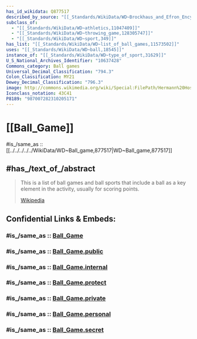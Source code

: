 ```yaml
---
has_id_wikidata: Q877517
described_by_source: "[[_Standards/WikiData/WD~Brockhaus_and_Efron_Encyclopedic_Dictionary,602358]]"
subclass_of:
  - "[[_Standards/WikiData/WD~athletics,11047409]]"
  - "[[_Standards/WikiData/WD~throwing_game,128305747]]"
  - "[[_Standards/WikiData/WD~sport,349]]"
has_list: "[[_Standards/WikiData/WD~list_of_ball_games,11573502]]"
uses: "[[_Standards/WikiData/WD~ball,18545]]"
instance_of: "[[_Standards/WikiData/WD~type_of_sport,31629]]"
U_S_National_Archives_Identifier: "10637428"
Commons_category: Ball games
Universal_Decimal_Classification: "794.3"
Colon_Classification: MY21
Dewey_Decimal_Classification: "796.3"
image: http://commons.wikimedia.org/wiki/Special:FilePath/Hermann%20Hoser%20Schlagball%20club-ball.jpg
Iconclass_notation: 43C41
P8189: "987007282310205171"
---
```


# [[Ball_Game]] 

#is_/same_as :: [[../../../../../WikiData/WD~Ball_game,877517|WD~Ball_game,877517]] 

## #has_/text_of_/abstract 

> This is a list of ball games and ball sports that include a ball as a key element in the activity, 
> usually for scoring points.
>
> [Wikipedia](https://en.wikipedia.org/wiki/List%20of%20ball%20games) 


## Confidential Links & Embeds: 

### #is_/same_as :: [Ball_Game](/_Standards/Society/Communication/Media/Performing_Arts/Sport/Ball_Game.md) 

### #is_/same_as :: [Ball_Game.public](/_public/Society/Communication/Media/Performing_Arts/Sport/Ball_Game.public.md) 

### #is_/same_as :: [Ball_Game.internal](/_internal/Society/Communication/Media/Performing_Arts/Sport/Ball_Game.internal.md) 

### #is_/same_as :: [Ball_Game.protect](/_protect/Society/Communication/Media/Performing_Arts/Sport/Ball_Game.protect.md) 

### #is_/same_as :: [Ball_Game.private](/_private/Society/Communication/Media/Performing_Arts/Sport/Ball_Game.private.md) 

### #is_/same_as :: [Ball_Game.personal](/_personal/Society/Communication/Media/Performing_Arts/Sport/Ball_Game.personal.md) 

### #is_/same_as :: [Ball_Game.secret](/_secret/Society/Communication/Media/Performing_Arts/Sport/Ball_Game.secret.md)

